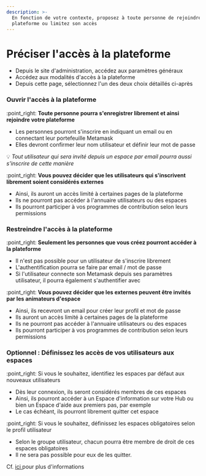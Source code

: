 ```yaml
---
description: >-
  En fonction de votre contexte, proposez à toute personne de rejoindre votre
  plateforme ou limitez son accès
---
```


# Préciser l'accès à la plateforme

* Depuis le site d'administration, accédez aux paramètres généraux
* Accédez aux modalités d'accès à la plateforme
* Depuis cette page, sélectionnez l'un des deux choix détaillés ci-après

### Ouvrir l'accès à la plateforme

:point\_right: **Toute personne pourra s'enregistrer librement et ainsi rejoindre votre plateforme**

* Les personnes pourront s'inscrire en indiquant un email ou en connectant leur portefeuille Metamask
* Elles devront confirmer leur nom utilisateur et définir leur mot de passe

:bulb: _Tout utilisateur qui sera invité depuis un espace par email pourra aussi s'inscrire de cette manière_

:point\_right: **Vous pouvez décider que les utilisateurs qui s'inscrivent librement soient considérés externes**

* Ainsi, ils auront un accès limité à certaines pages de la plateforme
* Ils ne pourront pas accéder à l'annuaire utilisateurs ou des espaces
* Ils pourront participer à vos programmes de contribution selon leurs permissions

### Restreindre l'accès à la plateforme

:point\_right: **Seulement les personnes que vous créez pourront accéder à la plateforme**

* Il n'est pas possible pour un utilisateur de s'inscrire librement
* L'authentification pourra se faire par email / mot de passe
* Si l'utilisateur connecte son Metamask depuis ses paramètres utilisateur, il pourra également s'authentifier avec

:point\_right: **Vous pouvez décider que les externes peuvent être invités par les animateurs d'espace**

* Ainsi, ils recevront un email pour créer leur profil et mot de passe
* Ils auront un accès limité à certaines pages de la plateforme
* Ils ne pourront pas accéder à l'annuaire utilisateurs ou des espaces
* Ils pourront participer à vos programmes de contribution selon leurs permissions

### Optionnel : Définissez les accès de vos utilisateurs aux espaces

:point\_right: Si vous le souhaitez, identifiez les espaces par défaut aux nouveaux utilisateurs

* Dès leur connexion, ils seront considérés membres de ces espaces
* Ainsi, ils pourront accéder à un Espace d'information sur votre Hub ou bien un Espace d'aide aux premiers pas, par exemple
* Le cas échéant, ils pourront librement quitter cet espace

:point\_right: Si vous le souhaitez, définissez les espaces obligatoires selon le profil utilisateur

* Selon le groupe utilisateur, chacun pourra être membre de droit de ces espaces obligatoires
* Il ne sera pas possible pour eux de les quitter.

Cf. [ici ](../gerer-vos-utilisateurs-et-groupes/gerer-les-espaces.md)pour plus d'informations

